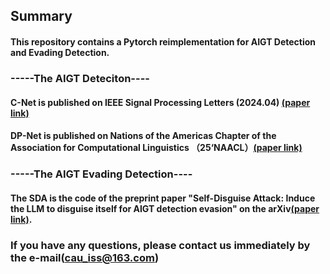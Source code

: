 ## Summary

#### This repository contains a Pytorch reimplementation for AIGT Detection and Evading Detection.

### -----The AIGT Deteciton----

#### C-Net is published on IEEE Signal Processing Letters (2024.04) [(paper link)](https://ieeexplore.ieee.org/abstract/document/10508945)
#### DP-Net is published on Nations of the Americas Chapter of the Association for Computational Linguistics （25‘NAACL）[(paper link)](https://aclanthology.org/anthology-files/anthology-files/pdf/naacl/2025.naacl-long.446.pdf)

### -----The  AIGT Evading Detection----

#### The SDA is the code of the preprint paper "Self-Disguise Attack: Induce the LLM to disguise itself for AIGT detection evasion" on the arXiv[(paper link)](https://arxiv.org/abs/2508.15848).


### If you have any questions, please contact us immediately by the e-mail(cau_iss@163.com)
